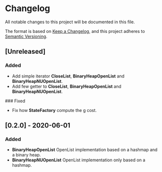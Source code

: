 # Changelog
All notable changes to this project will be documented in this file.

The format is based on [Keep a Changelog](https://keepachangelog.com/en/1.0.0/),
and this project adheres to [Semantic Versioning](https://semver.org/spec/v2.0.0.html).

## [Unreleased]
### Added
- Add simple iterator **CloseList**, **BinaryHeapOpenList** and **BinaryHeapNUOpenList**.
- Add few getter to **CloseList**, **BinaryHeapOpenList** and **BinaryHeapNUOpenList**.

### Fixed
- Fix how **StateFactory** compute the g cost.

## [0.2.0] - 2020-06-01
### Added
- **BinaryHeapOpenList** OpenList implementation based on a hashmap and a binary heap.
- **BinaryHeapNUOpenList** OpenList implementation only based on a hashmap.
